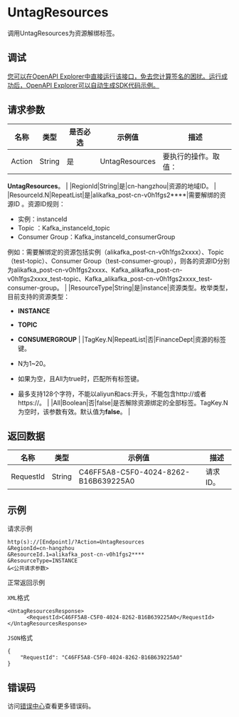 # UntagResources

调用UntagResources为资源解绑标签。

## 调试

[您可以在OpenAPI Explorer中直接运行该接口，免去您计算签名的困扰。运行成功后，OpenAPI Explorer可以自动生成SDK代码示例。](https://api.aliyun.com/#product=alikafka&api=UntagResources&type=RPC&version=2019-09-16)

## 请求参数

|名称|类型|是否必选|示例值|描述|
|--|--|----|---|--|
|Action|String|是|UntagResources|要执行的操作。取值：

 **UntagResources**。 |
|RegionId|String|是|cn-hangzhou|资源的地域ID。 |
|ResourceId.N|RepeatList|是|alikafka\_post-cn-v0h1fgs2\*\*\*\*|需要解绑的资源ID 。资源ID规则：

 -   实例：instanceId
-   Topic ：Kafka\_instanceId\_topic
-   Consumer Group：Kafka\_instanceId\_consumerGroup

 例如：需要解绑定的资源包括实例（alikafka\_post-cn-v0h1fgs2xxxx）、Topic（test-topic）、Consumer Group（test-consumer-group），则各的资源ID分别为alikafka\_post-cn-v0h1fgs2xxxx、Kafka\_alikafka\_post-cn-v0h1fgs2xxxx\_test-topic、Kafka\_alikafka\_post-cn-v0h1fgs2xxxx\_test-consumer-group。 |
|ResourceType|String|是|instance|资源类型。枚举类型，目前支持的资源类型：

 -   **INSTANCE**
-   **TOPIC**
-   **CONSUMERGROUP** |
|TagKey.N|RepeatList|否|FinanceDept|资源的标签键。

 -   N为1~20。
-   如果为空，且All为true时，匹配所有标签键。
-   最多支持128个字符，不能以aliyun和acs:开头，不能包含http://或者https://。 |
|All|Boolean|否|false|是否解除资源绑定的全部标签。TagKey.N为空时，该参数有效。默认值为**false**。 |

## 返回数据

|名称|类型|示例值|描述|
|--|--|---|--|
|RequestId|String|C46FF5A8-C5F0-4024-8262-B16B639225A0|请求ID。 |

## 示例

请求示例

```
http(s)://[Endpoint]/?Action=UntagResources
&RegionId=cn-hangzhou
&ResourceId.1=alikafka_post-cn-v0h1fgs2****
&ResourceType=INSTANCE
&<公共请求参数>
```

正常返回示例

`XML`格式

```
<UntagResourcesResponse>
      <RequestId>C46FF5A8-C5F0-4024-8262-B16B639225A0</RequestId>
</UntagResourcesResponse>
```

`JSON`格式

```
{
    "RequestId": "C46FF5A8-C5F0-4024-8262-B16B639225A0"
}
```

## 错误码

访问[错误中心](https://error-center.alibabacloud.com/status/product/alikafka)查看更多错误码。

